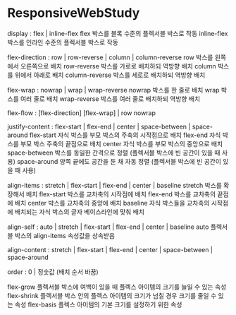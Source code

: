 # ResponsiveWebStudy

display : flex | inline-flex
    flex 박스를 블록 수준의 플렉서블 박스로 작동
    inline-flex 박스를 인라인 수준의 플렉서블 박스로 작동

flex-direction : row | row-reverse | column | column-reverse
    row 박스를 왼쪽에서 오른쪽으로 배치
    row-reverse 박스를 가로로 배치하되 역방향 배치
    column 박스를 위에서 아래로 배치
    column-reverse 박스를 세로로 배치하되 역방향 배치

flex-wrap : nowrap | wrap | wrap-reverse
    nowrap 박스를 한 줄로 배치
    wrap 박스를 여러 줄로 배치
    wrap-reverse 박스를 여러 줄로 배치하되 역방향 배치

flex-flow : [flex-direction] [flex-wrap] | row nowrap

justify-content : flex-start | flex-end | center | space-between | space-around
    flex-start 자식 박스를 부모 박스의 주축의 시작점으로 배치
    flex-end 자식 박스를 부모 박스 주축의 끝점으로 배치
    center 자식 박스를 부모 박스의 중앙으로 배치
    space-between 박스를 동일한 간격으로 정렬 (플렉서블 박스에 빈 공간이 있을 때 사용)
    space-around 양쪽 끝에도 공간을 둔 채 자동 정렬 (플렉서블 박스에 빈 공간이 있을 때 사용)

align-items : stretch | flex-start | flex-end | center | baseline
    stretch 박스를 확장해서 배치
    flex-start 박스를 교차축의 시작점에 배치
    flex-end 박스를 교차축의 끝점에 배치
    center 박스를 교차축의 중앙에 배치
    baseline 자식 박스들을 교차축의 시작점에 배치되는 자식 박스의 글자 베이스라인에 맞춰 배치

align-self : auto | stretch | flex-start | flex-end | center | baseline
    auto 플렉서블 박스의 align-items 속성값을 상속받음

align-content : stretch | flex-start | flex-end | center | space-between | space-around

order : 0 | 정숫값  (배치 순서 바꿈)

flex-grow  플렉서블 박스에 여백이 있을 때 플렉스 아이템의 크기를 늘일 수 있는 속성
flex-shrink 플렉서블 박스 안의 플렉스 아이템의 크기가 넘칠 경우 크기를 줄일 수 있는 속성
flex-basis 플렉스 아이템의 기본 크기를 설정하기 위한 속성
